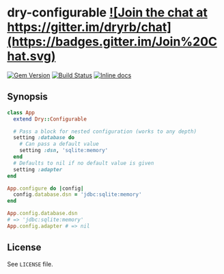 # dry-configurable <a href="https://gitter.im/dryrb/chat" target="_blank">![Join the chat at https://gitter.im/dryrb/chat](https://badges.gitter.im/Join%20Chat.svg)</a>

<a href="https://rubygems.org/gems/dry-configurable" target="_blank">![Gem Version](https://badge.fury.io/rb/dry-configurable.svg)</a>
<a href="https://travis-ci.org/dryrb/dry-configurable" target="_blank">![Build Status](https://travis-ci.org/dryrb/dry-configurable.svg?branch=master)</a>
<a href="http://inch-ci.org/github/dryrb/dry-configurable" target="_blank">![Inline docs](http://inch-ci.org/github/dryrb/dry-configurable.svg?branch=master&style=flat)</a>

## Synopsis

```ruby
class App
  extend Dry::Configurable

  # Pass a block for nested configuration (works to any depth)
  setting :database do
    # Can pass a default value
    setting :dsn, 'sqlite:memory'
  end
  # Defaults to nil if no default value is given
  setting :adapter
end

App.configure do |config|
  config.database.dsn = 'jdbc:sqlite:memory'
end

App.config.database.dsn
# => 'jdbc:sqlite:memory'
App.config.adapter # => nil
```

## License

See `LICENSE` file.
